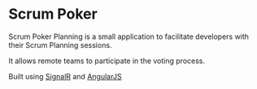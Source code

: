 Scrum Poker
==========

Scrum Poker Planning is a small application to facilitate developers with their Scrum Planning sessions.

It allows remote teams to participate in the voting process.

Built using [SignalR](http://signalr.net/) and [AngularJS](http://angularjs.org/)